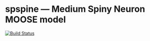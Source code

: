 # spspine — Medium Spiny Neuron MOOSE model

[![Build Status](https://semaphoreci.com/api/v1/neurord/spspine/branches/master/badge.svg)](https://semaphoreci.com/neurord/spspine)
